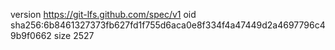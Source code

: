 version https://git-lfs.github.com/spec/v1
oid sha256:6b8461327373fb627fd1f755d6aca0e8f334f4a47449d2a4697796c49b9f0662
size 2527
